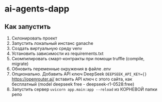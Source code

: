 # ai-agents-dapp

## Как запустить
1) Склонировать проект
2) Запустить локальный инстанс ganache
3) Создать виртуальную среду venv
4) Установить зависимости из requirements.txt
5) Скомпилировать смарт-контракты при помощи truffle (compile, migrate)
6) Обновить переменные окружения в файле .env
7) Опционально. Добавить API ключ DeepSeek ```DEEPSEEK_API_KEY={}``` https://openrouter.ai/  вставить API ключ с этого сайта, как бесплатный (model deepseek free - deepseek-r1-0528:free)
8) Запустить сервер ```uvicorn app.main:app --reload``` из КОРНЕВОЙ папки репо
